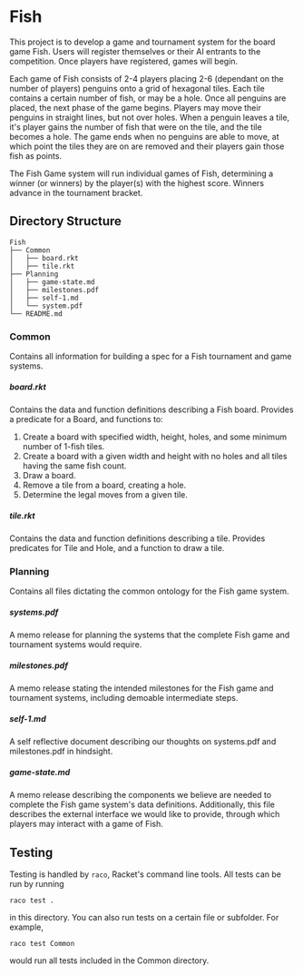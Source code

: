 # Fish
This project is to develop a game and tournament system for the board game Fish. Users will register themselves or their AI entrants to the competition. Once players have registered, games will begin.

Each game of Fish consists of 2-4 players placing 2-6 (dependant on the number of players) penguins onto a grid of hexagonal tiles. Each tile contains a certain number of fish, or may be a hole. Once all penguins are placed, the next phase of the game begins. Players may move their penguins in straight lines, but not over holes. When a penguin leaves a tile, it's player gains the number of fish that were on the tile, and the tile becomes a hole. The game ends when no penguins are able to move, at which point the tiles they are on are removed and their players gain those fish as points.

The Fish Game system will run individual games of Fish, determining a winner (or winners) by the player(s) with the highest score. Winners advance in the tournament bracket.

## Directory Structure
```
Fish
├── Common
│   ├── board.rkt
│   ├── tile.rkt
├── Planning
│   ├── game-state.md
│   ├── milestones.pdf
│   ├── self-1.md
│   └── system.pdf
└── README.md
```

### Common
Contains all information for building a spec for a Fish tournament and game systems.

##### board.rkt
Contains the data and function definitions describing a Fish board.
Provides a predicate for a Board, and functions to:
 1. Create a board with specified width, height, holes, and some minimum number of 1-fish tiles.
 2. Create a board with a given width and height with no holes and all tiles having the same fish count.
 3. Draw a board.
 4. Remove a tile from a board, creating a hole.
 5. Determine the legal moves from a given tile.

##### tile.rkt
Contains the data and function definitions describing a tile.
Provides predicates for Tile and Hole, and a function to draw a tile.

### Planning
Contains all files dictating the common ontology for the Fish game system.

##### systems.pdf
A memo release for planning the systems that the complete Fish game and tournament systems would require.

##### milestones.pdf
A memo release stating the intended milestones for the Fish game and tournament systems, including demoable intermediate steps.

##### self-1.md
A self reflective document describing our thoughts on systems.pdf and milestones.pdf in hindsight.

##### game-state.md
A memo release describing the components we believe are needed to complete the Fish game system's data definitions. Additionally, this file describes the external interface we would like to provide, through which players may interact with a game of Fish.

## Testing

Testing is handled by `raco`, Racket's command line tools. All tests can be run by running
```
raco test .
```
in this directory. You can also run tests on a certain file or subfolder. For example,
```
raco test Common
```
would run all tests included in the Common directory.

